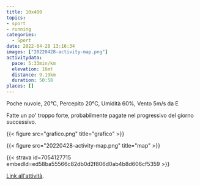 ```yaml
---
title: 10x400
topics:
- sport
- running
categories: 
  - Sport
date: 2022-04-28 13:16:34
images: ["20220428-activity-map.png"]
activitydata:
  pace: 5:33min/km
  elevation: 16mt
  distance: 9.19km
  duration: 50:58
places: []
---
```


Poche nuvole, 20°C, Percepito 20°C, Umidità 60%, Vento 5m/s da E

<!--more-->

Fatte un po' troppo forte, probabilmente pagate nel progressivo del giorno successivo.

{{< figure src="grafico.png" title="grafico" >}}

{{<  figure src="20220428-activity-map.png" title="map" >}}

{{< strava id=7054127715 embedId=ed58ba55566c82db0d2f806d0ab4b8d606cf5359 >}}

[Link all'attività](https://strava.com/activities/7054127715).
